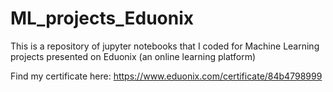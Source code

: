 # ML_projects_Eduonix
This is a repository of jupyter notebooks that I coded for Machine Learning projects presented on Eduonix (an online learning platform)

Find my certificate here: https://www.eduonix.com/certificate/84b4798999
